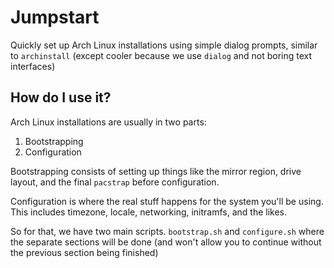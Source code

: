 # Jumpstart

Quickly set up Arch Linux installations using simple dialog prompts, similar to `archinstall` (except cooler because we use `dialog` and not boring text interfaces)

## How do I use it?

Arch Linux installations are usually in two parts:

1. Bootstrapping
2. Configuration

Bootstrapping consists of setting up things like the mirror region, drive layout, and the final `pacstrap` before configuration.

Configuration is where the real stuff happens for the system you'll be using. This includes timezone, locale, networking, initramfs, and the likes.

So for that, we have two main scripts. `bootstrap.sh` and `configure.sh` where the separate sections will be done (and won't allow you to continue without the previous section being finished)
